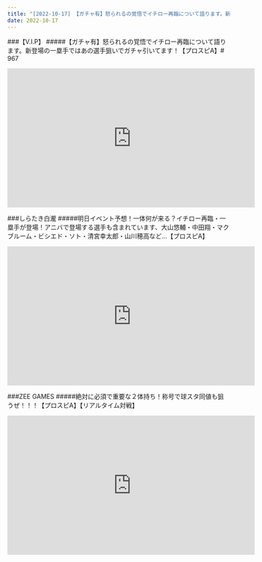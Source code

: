```yaml
---
title: "[2022-10-17] 【ガチャ有】怒られるの覚悟でイチロー再臨について語ります。新登場の一塁手ではあの選手狙いでガチャ引いてます！【プロスピA】# 967 他"
date: 2022-10-17
---
```

###【V.I.P】
#####【ガチャ有】怒られるの覚悟でイチロー再臨について語ります。新登場の一塁手ではあの選手狙いでガチャ引いてます！【プロスピA】# 967
<iframe width="560" height="315" src="https://www.youtube.com/embed/GHpgc5cZYoo" frameborder="0" allow="accelerometer; autoplay; clipboard-write; encrypted-media; gyroscope; picture-in-picture" allowfullscreen></iframe>

###しらたき白瀧
#####明日イベント予想！一体何が来る？イチロー再臨・一塁手が登場！アニバで登場する選手も含まれています、大山悠輔・中田翔・マクブルーム・ビシエド・ソト・清宮幸太郎・山川穂高など…【プロスピA】
<iframe width="560" height="315" src="https://www.youtube.com/embed/V4cHEF3451s" frameborder="0" allow="accelerometer; autoplay; clipboard-write; encrypted-media; gyroscope; picture-in-picture" allowfullscreen></iframe>

###ZEE GAMES
#####絶対に必須で重要な２体持ち！称号で球スタ同値も狙うぜ！！！【プロスピA】【リアルタイム対戦】
<iframe width="560" height="315" src="https://www.youtube.com/embed/YkA3Y8mpHHo" frameborder="0" allow="accelerometer; autoplay; clipboard-write; encrypted-media; gyroscope; picture-in-picture" allowfullscreen></iframe>

